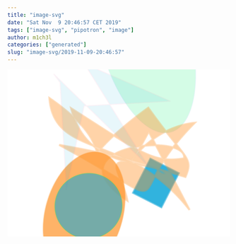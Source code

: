 ```yaml
---
title: "image-svg"
date: "Sat Nov  9 20:46:57 CET 2019"
tags: ["image-svg", "pipotron", "image"]
author: m1ch3l
categories: ["generated"]
slug: "image-svg/2019-11-09-20:46:57"
---
```


![](image.svg)

